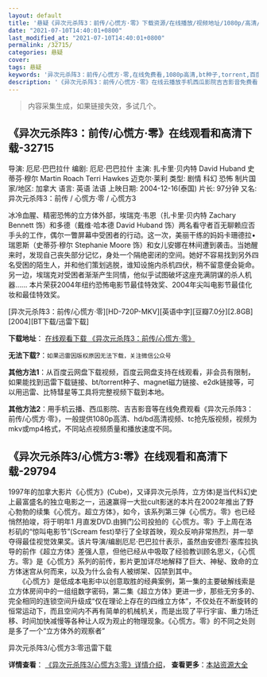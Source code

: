 ```yaml
---
layout: default
title: '悬疑《异次元杀阵3：前传/心慌方·零》下载资源/在线播放/视频地址/1080p/高清/蓝光'
date: "2021-07-10T14:40:01+0800"
last_modified_at: "2021-07-10T14:40:01+0800"
permalink: /32715/
categories: 悬疑
cover:
tags: 悬疑
keywords: '异次元杀阵3：前传/心慌方·零,在线免费看,1080p高清,bt种子,torrent,百度云盘,magnet,磁力链,迅雷下载资源'
description: '《异次元杀阵3：前传/心慌方·零》在线云播放手机西瓜影院吉吉影音免费看，1080p高清bd/hd未删减完整版和tc抢先枪版，mkv/mp4格式，附带bt/torrent种子、magnet/磁力链、百度云盘、网盘资源迅雷下载链接'
---
```


>内容采集生成，如果链接失效，多试几个。


## 《异次元杀阵3：前传/心慌方·零》在线观看和高清下载-32715

导演: 厄尼·巴巴拉什 编剧: 厄尼·巴巴拉什 主演: 扎卡里·贝内特 David Huband 史蒂芬·穆尔 Martin Roach Terri Hawkes 迈克尔·莱利 类型: 剧情 科幻 恐怖 制片国家/地区: 加拿大 语言: 英语 法语 上映日期: 2004-12-16(泰国) 片长: 97分钟 又名: 异次元杀阵3：前传 / 心慌方·零 / 心慌方3

冰冷血腥、精密恐怖的立方体外部，埃瑞克·韦恩（扎卡里·贝内特 Zachary Bennett 饰）和多德（戴维·哈本德 David Huband 饰）两名看守者百无聊赖应否手头的工作，偶尔一瞥屏幕中受困者的行动。这一次，美丽干练的妈妈卡珊德拉•瑞恩斯（史蒂芬·穆尔 Stephanie Moore 饰）和女儿安娜在林间遭到袭击。当她醒来时，发现自己丧失部分记忆，身处一个隔绝密闭的空间。她好不容易找到另外四名受困的陌生人，并和他们策划逃脱，谁知设施内杀机四伏，稍不留意便会毙命。另一边，埃瑞克对受困者渐渐产生同情，他似乎试图破坏这座充满阴谋的杀人机器…… 本片荣获2004年纽约恐怖电影节最佳特效奖、2004年尖叫电影节最佳化妆和最佳特效奖。


[异次元杀阵3：前传/心慌方·零][HD-720P-MKV][英语中字][豆瓣7.0分][2.8GB][2004][BT下载/迅雷下载]

**下载地址**： [在线观看下载 《异次元杀阵3：前传/心慌方·零》](https://www.btdx8.com/torrent/cube_zero_2004.html) 


**无法下载?**：`如果迅雷因版权原因无法下载，关注微信公众号 `

**其他方法1**：从百度云网盘下载视频，百度云网盘支持在线观看，非会员有限制，如果能找到迅雷下载链接、bt/torrent种子、magnet磁力链接、e2dk链接等，可以用迅雷、比特彗星等工具将完整视频下载到本地。

**其他方法2**：用手机云播、西瓜影院、吉吉影音等在线免费观看《异次元杀阵3：前传/心慌方·零》，一般提供1080p高清、hd/bd高清视频、tc抢先版视频，视频为mkv或mp4格式，不同站点视频质量和播放速度不同。


## 《异次元杀阵3/心慌方3:零》在线观看和高清下载-29794

1997年的加拿大影片《心慌方》(Cube)，又译异次元杀阵，立方体)是当代科幻史上最富盛名的独立电影之一，迅速赢得一大批cult影迷的本片在2002年推出了野心勃勃的续集《心慌方。超立方体》，如今，该系列第三弹《心慌方。零》也已经悄然拍竣，将于明年1 月直发DVD.由狮门公司投拍的《心慌方。零》于上周在洛杉矶的&ldquo;惊叫电影节&rdquo;(Scream fest)举行了全球首映，观众反响非常热烈，并一举夺得最佳视觉效果奖。该片导演/编剧厄尼·巴巴拉什表示，虽然由安德烈&middot;塞库拉执导的前作《超立方体》差强人意，但他已经从中吸取了经验教训顾名思义，《心慌方。零》是《心慌方》系列的前传，影片更加详尽地解释了巨大、神秘、致命的立方体迷宫从何而来，以及为什么会有人被绑架、囚禁到其中。<br />　　《心慌方》是低成本电影中以创意取胜的经典案例，第一集的主要破解线索是立方体房间中的一组组数字密码，第二集《超立方体》更进一步，那些无穷多的、完全相同的连锁空间升级成&ldquo;仅在理论上存在的四维立方体&rdquo;，不仅处在不断旋转的恒常运动下，而且空间内不再有简单的机械机关，而是出现了平行宇宙、重力场迁移、时间加快减慢等各种让人叹为观止的物理现象。《心慌方。零》的不同之处则是多了一个&ldquo;立方体外的观察者&rdquo;


异次元杀阵3/心慌方3:零迅雷下载

**详情查看**： [《异次元杀阵3/心慌方3:零》详情介绍](/movie/29794/)， **查看更多**：[本站资源大全](/movie/t/all/)

